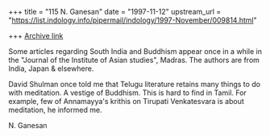 +++
title = "115 N. Ganesan"
date = "1997-11-12"
upstream_url = "https://list.indology.info/pipermail/indology/1997-November/009814.html"

+++
[Archive link](https://list.indology.info/pipermail/indology/1997-November/009814.html)

Some articles regarding South India and Buddhism appear
once in a while in the "Journal of the Institute of Asian studies",
Madras. The authors are from India, Japan & elsewhere.

David Shulman once told me that Telugu literature retains many things
to do with meditation. A vestige of Buddhism. This is hard to find
in Tamil. For example, few of Annamayya's krithis on Tirupati Venkatesvara
is about meditation, he informed me.

N. Ganesan



